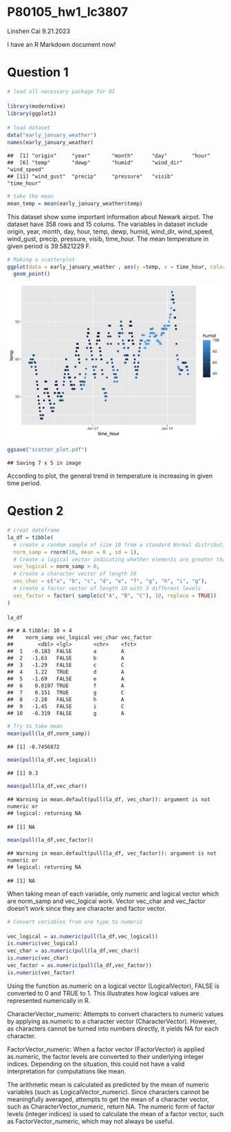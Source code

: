 P80105_hw1_lc3807
================
Linshen Cai
9.21.2023

I have an R Markdown document now!

# Question 1

``` r
# load all necessary package for Q1

library(moderndive)
library(ggplot2)

# load dataset
data("early_january_weather")
names(early_january_weather)
```

    ##  [1] "origin"     "year"       "month"      "day"        "hour"      
    ##  [6] "temp"       "dewp"       "humid"      "wind_dir"   "wind_speed"
    ## [11] "wind_gust"  "precip"     "pressure"   "visib"      "time_hour"

``` r
# take the mean
mean_temp = mean(early_january_weather$temp)
```

This dataset show some important information about Newark airpot. The
dataset have 358 rows and 15 colums. The variables in dataset include
origin, year, month, day, hour, temp, dewp, humid, wind_dir, wind_speed,
wind_gust, precip, pressure, visib, time_hour. The mean temperature in
given period is 39.5821229 F.

``` r
# Making a scatterplot 
ggplot(data = early_january_weather , aes(y =temp, x = time_hour, color = humid)) + 
  geom_point()
```

![](p8105_hw1_lc3807_files/figure-gfm/unnamed-chunk-2-1.png)<!-- -->

``` r
ggsave("scatter_plot.pdf")
```

    ## Saving 7 x 5 in image

According to plot, the general trend in temperature is increasing in
given time period.

# Qestion 2

``` r
# creat dateframe
la_df = tibble(
  # create a random sample of size 10 from a standard Normal distribution
  norm_samp = rnorm(10, mean = 0 , sd = 1),
  # Create a logical vector indicating whether elements are greater than 0
  vec_logical = norm_samp > 0, 
  # Create a character vector of length 10
  vec_char = c("a", "b", "c", "d", "e", "f", "g", "h", "i", "g"),
  # Create a factor vector of length 10 with 3 different levels
  vec_factor = factor( sample(c("A", "B", "C"), 10, replace = TRUE)) 
)

la_df
```

    ## # A tibble: 10 × 4
    ##    norm_samp vec_logical vec_char vec_factor
    ##        <dbl> <lgl>       <chr>    <fct>     
    ##  1   -0.183  FALSE       a        A         
    ##  2   -1.63   FALSE       b        A         
    ##  3   -1.29   FALSE       c        C         
    ##  4    1.22   TRUE        d        A         
    ##  5   -1.69   FALSE       e        A         
    ##  6    0.0197 TRUE        f        A         
    ##  7    0.151  TRUE        g        C         
    ##  8   -2.28   FALSE       h        A         
    ##  9   -1.45   FALSE       i        C         
    ## 10   -0.319  FALSE       g        A

``` r
# Try to take mean
mean(pull(la_df,norm_samp))
```

    ## [1] -0.7456872

``` r
mean(pull(la_df,vec_logical))
```

    ## [1] 0.3

``` r
mean(pull(la_df,vec_char))
```

    ## Warning in mean.default(pull(la_df, vec_char)): argument is not numeric or
    ## logical: returning NA

    ## [1] NA

``` r
mean(pull(la_df,vec_factor))
```

    ## Warning in mean.default(pull(la_df, vec_factor)): argument is not numeric or
    ## logical: returning NA

    ## [1] NA

When taking mean of each variable, only numeric and logical vector which
are norm_samp and vec_logical work. Vector vec_char and vec_factor
doesn’t work since they are character and factor vector.

``` r
# Convert variables from one type to numeric

vec_logical = as.numeric(pull(la_df,vec_logical))
is.numeric(vec_logical)
vec_char = as.numeric(pull(la_df,vec_char))
is.numeric(vec_char)
vec_factor = as.numeric(pull(la_df,vec_factor))
is.numeric(vec_factor)
```

Using the function as.numeric on a logical vector (LogicalVector), FALSE
is converted to 0 and TRUE to 1. This illustrates how logical values are
represented numerically in R.

CharacterVector_numeric: Attempts to convert characters to numeric
values by applying as.numeric to a character vector (CharacterVector).
However, as characters cannot be turned into numbers directly, it yields
NA for each character.

FactorVector_numeric: When a factor vector (FactorVector) is applied
as.numeric, the factor levels are converted to their underlying integer
indices. Depending on the situation, this could not have a valid
interpretation for computations like mean.

The arithmetic mean is calculated as predicted by the mean of numeric
variables (such as LogicalVector_numeric). Since characters cannot be
meaningfully averaged, attempts to get the mean of a character vector,
such as CharacterVector_numeric, return NA. The numeric form of factor
levels (integer indices) is used to calculate the mean of a factor
vector, such as FactorVector_numeric, which may not always be useful.
